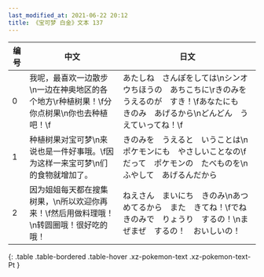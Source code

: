 ```yaml
---
last_modified_at: 2021-06-22 20:12
title: 《宝可梦 白金》文本 137
---
```

| 编号 | 中文 | 日文 |
| ---- | ---- | ---- |
| 0 | 我呢，最喜欢一边散步\n一边在神奥地区的各个地方\r种植树果！\f分你点树果\n你也去种植吧！\f | あたしね　さんぽをしては\nシンオウちほうの　あちこちに\rきのみを　うえるのが　すき！\fあなたにも　きのみ　あげるから\nどんどん　うえていってね！\f |
| 1 | 种植树果对宝可梦\n来说也是一件好事哦。\f因为这样一来宝可梦\n们的食物就增加了。 | きのみを　うえると　いうことは\nポケモンにも　やさしいことなの\fだって　ポケモンの　たべものを\nふやして　あげるんだから |
| 2 | 因为姐姐每天都在搜集树果，\n所以欢迎你再来！\f然后用做料理哦！　\n转圆圈哦！很好吃的哦！ | ねえさん　まいにち　きのみ\nあつめてるから　また　きてね！\fでね　きのみで　りょうり　するの！\nまぜまぜ　するの！　おいしいの！ |
{: .table .table-bordered .table-hover .xz-pokemon-text .xz-pokemon-text-Pt }